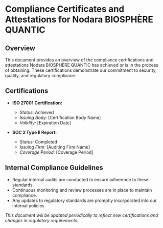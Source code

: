 # Compliance Certificates and Attestations for Nodara BIOSPHÈRE QUANTIC

## Overview

This document provides an overview of the compliance certifications and attestations Nodara BIOSPHÈRE QUANTIC has achieved or is in the process of obtaining. These certifications demonstrate our commitment to security, quality, and regulatory compliance.

## Certifications

- **ISO 27001 Certification:**  
  - *Status:* Achieved  
  - *Issuing Body:* [Certification Body Name]  
  - *Validity:* [Expiration Date]

- **SOC 2 Type II Report:**  
  - *Status:* Completed  
  - *Issuing Firm:* [Auditing Firm Name]  
  - *Coverage Period:* [Coverage Period]

## Internal Compliance Guidelines

- Regular internal audits are conducted to ensure adherence to these standards.
- Continuous monitoring and review processes are in place to maintain compliance.
- Any updates to regulatory standards are promptly incorporated into our internal policies.

*This document will be updated periodically to reflect new certifications and changes in regulatory requirements.*
